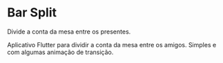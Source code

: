 # Bar Split
Divide a conta da mesa entre os presentes.

Aplicativo Flutter para dividir a conta da mesa entre os amigos. Simples e com
algumas animação de transição.
